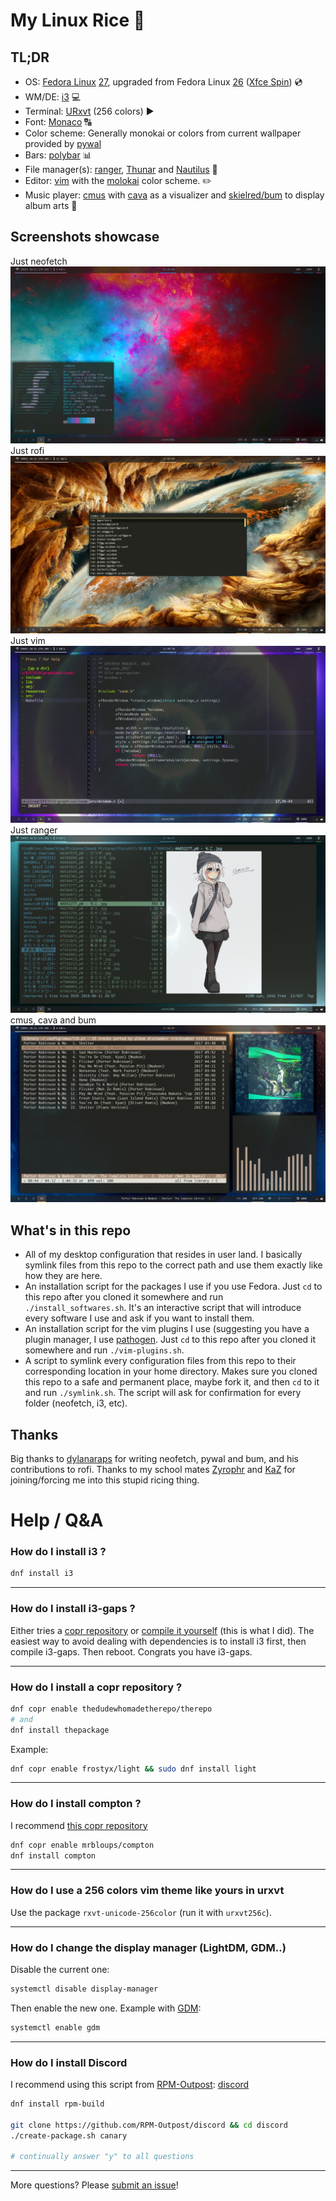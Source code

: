 # My Linux Rice :rice_ball:

## TL;DR
- OS: [Fedora Linux](https://getfedora.org/) [27](https://fedoramagazine.org/announcing-fedora-27/), upgraded from Fedora Linux [26](https://fedoramagazine.org/fedora-26-is-here/) ([Xfce Spin](https://spins.fedoraproject.org/en/xfce/)) :cd:
- WM/DE: [i3](https://i3wm.org/) :computer:
- Terminal: [URxvt](http://software.schmorp.de/pkg/rxvt-unicode.html) (256 colors) :arrow_forward:
- Font: [Monaco](https://github.com/todylu/monaco.ttf) :capital_abcd:
- Color scheme: Generally monokai or colors from current wallpaper provided by [pywal](https://github.com/dylanaraps/pywal)
- Bars: [polybar](https://github.com/jaagr/polybar) :bar_chart:
- File manager(s): [ranger](https://ranger.github.io/), [Thunar](https://docs.xfce.org/xfce/thunar/start) and [Nautilus](https://wiki.gnome.org/action/show/Apps/Files?action=show&redirect=Apps%2FNautilus) :file_folder:
- Editor: [vim](http://www.vim.org/) with the [molokai](https://github.com/tomasr/molokai) color scheme. :pencil2:
- Music player: [cmus](https://cmus.github.io/) with [cava](http://karlstav.github.io/cava/) as a visualizer and [skielred/bum](https://github.com/skielred/bum) to display album arts :musical_note:

## Screenshots showcase
Just neofetch
![just neofetch](.gh/just-neofetch.png)
Just rofi
![just rofi](.gh/just-rofi.png)
Just vim
![just vim](.gh/just-vim.png)
Just ranger
![just ranger](.gh/just-ranger.png)
cmus, cava and bum
![cmus, cava and bum](.gh/cmus-cava-and-bum.png)

## What's in this repo
- All of my desktop configuration that resides in user land. I basically symlink files from this repo to the correct path and use them exactly like how they are here.
- An installation script for the packages I use if you use Fedora. Just `cd` to this repo after you cloned it somewhere and run `./install_softwares.sh`. It's an interactive script that will introduce every software I use and ask if you want to install them.
- An installation script for the vim plugins I use (suggesting you have a plugin manager, I use [pathogen](https://github.com/tpope/vim-pathogen). Just `cd` to this repo after you cloned it somewhere and run `./vim-plugins.sh`.
- A script to symlink every configuration files from this repo to their corresponding location in your home directory. Makes sure you cloned this repo to a safe and permanent place, maybe fork it, and then `cd` to it and run `./symlink.sh`. The script will ask for confirmation for every folder (neofetch, i3, etc).

## Thanks
Big thanks to [dylanaraps](https://github.com/dylanaraps) for writing neofetch, pywal and bum, and his contributions to rofi.
Thanks to my school mates [Zyrophr](https://github.com/Zyrophr) and [KaZ](https://github.com/Di-KaZ) for joining/forcing me into this stupid ricing thing.

# Help / Q&A
### How do I install i3 ?
```bash
dnf install i3
```

---
### How do I install i3-gaps ?
Either tries a [copr repository](https://copr.fedorainfracloud.org/coprs/fulltext/?fulltext=i3-gaps) or [compile it yourself](https://github.com/Airblader/i3) (this is what I did). The easiest way to avoid dealing with dependencies is to install i3 first, then compile i3-gaps. Then reboot. Congrats you have i3-gaps.

---
### How do I install a copr repository ?
```bash
dnf copr enable thedudewhomadetherepo/therepo
# and
dnf install thepackage
```
Example:
```bash
dnf copr enable frostyx/light && sudo dnf install light
```

---
### How do I install compton ?
I recommend [this copr repository](https://copr.fedorainfracloud.org/coprs/mrbloups/compton/)
```bash
dnf copr enable mrbloups/compton
dnf install compton
```

---
### How do I use a 256 colors vim theme like yours in urxvt
Use the package `rxvt-unicode-256color` (run it with `urxvt256c`).

---
### How do I change the display manager (LightDM, GDM..)
Disable the current one:
```bash
systemctl disable display-manager
```
Then enable the new one. Example with [GDM](https://wiki.gnome.org/Projects/GDM):
```bash
systemctl enable gdm
```

---
### How do I install Discord
I recommend using this script from [RPM-Outpost](https://github.com/RPM-Outpost): [discord](https://github.com/RPM-Outpost/discord)

```bash
dnf install rpm-build

git clone https://github.com/RPM-Outpost/discord && cd discord
./create-package.sh canary

# continually answer "y" to all questions
```

---
More questions? Please [submit an issue](https://github.com/skielred/Dotfiles/issues/new)!
